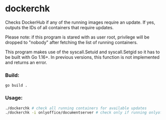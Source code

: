 # dockerchk
Checks DockerHub if any of the running images require an update. If yes, outputs the IDs of all containers that require updates.

Please note: if this program is stared with as user root, privilege will be dropped to "nobody" after fetching the list of running containers.

This program makes use of the syscall.Setuid and syscall.Setgid so it has to be built with Go 1.16+. In previous versions, this function is not implemented and returns an error.

### Build:
```
go build .
```

### Usage:
``` bash
./dockerchk # check all running containers for available updates
./dockerchk -i onlyoffice/documentserver # check only if running onlyoffice/documentserver containers require an update
```